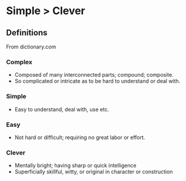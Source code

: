 # Simple > Clever

## Definitions
From dictionary.com

### Complex
* Composed of many interconnected parts; compound; composite. 
* So complicated or intricate as to be hard to understand or deal with.

### Simple
* Easy to understand, deal with, use etc.

### Easy
* Not hard or difficult; requiring no great labor or effort.

### Clever
* Mentally bright; having sharp or quick intelligence
* Superficially skillful, witty, or original in character or construction
